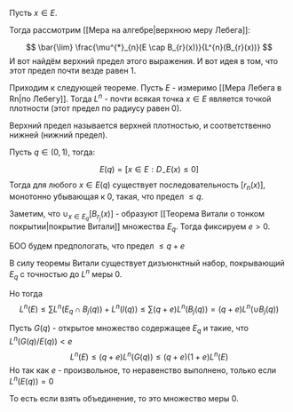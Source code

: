 Пусть $x \in E$.

Тогда рассмотрим [[Мера на алгебре|верхнюю меру Лебега]]:

$$
\bar{\lim} \frac{\mu^{*}_{n}(E \cap B_{r}(x))}{L^{n}(B_{r}(x))}
$$
И вот найдём верхний предел этого выражения.
И вот идея в том, что этот предел почти везде равен 1.

Приходим к следующей теореме. Пусть $E$ - измеримо [[Мера Лебега в Rn|по Лебегу]]. Тогда $L^{n}$ - почти всякая точка $x \in E$ является точкой плотности (этот предел по радиусу равен 0).

Верхний предел называется верхней плотностью, и соответственно нижней (нижний предел).

Пусть $q \in (0, 1)$, тогда:

$$
E(q) = [x \in E: D_{-}E(x) \leq 0]
$$
Тогда для любого $x \in E(q)$ существует последовательность $[r_{n}(x)]$, монотонно убывающая к 0, такая, что предел $\leq q$.

Заметим, что $\cup_{x\in E_{q}} [B_{r_{j}}(x)]$ - образуют [[Теорема Витали о тонком покрытии|покрытие Витали]] множества $E_{q}$. Тогда фиксируем $e > 0$.

БОО будем предпологать, что предел $\leq q + e$

В силу теоремы Витали существует дизъюнктный набор, покрывающий $E_{q}$ с точностью до $L^{n}$ меры 0.

Но тогда 
$$
L^{n}(E) \leq \sum\limits L^{n}(E_{q} \cap B_{j}(q)) + L^{n}(l(q)) \leq \sum\limits (q + e) L^{n}(B_{j}(q)) = (q + e)L^{n}(\cup B_{j}(q))
$$

Пусть $G(q)$ - открытое множество содержащее $E_{q}$ и такие, что $L^{n}(G(q)/E(q))<e$
$$
L^{n}(E)\leq (q+e)L^{n}(G(q))\leq (q + e)(1 + e)L^{n}(E)
$$
Но так как $e$ - произвольное, то неравенство выполнено, только если $L^{n}(E(q)) = 0$

То есть если взять объединение, то это множество меры 0.
